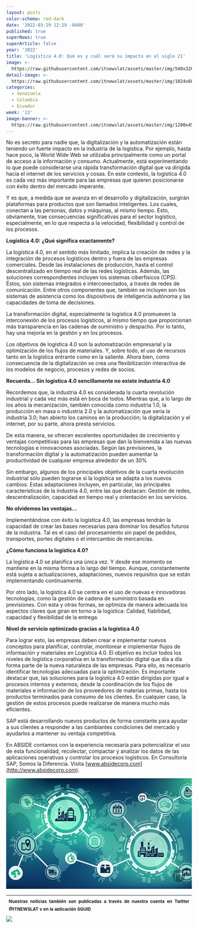 ```yaml
---
layout: posts
color-schema: red-dark
date: '2022-03-29 12:29 -0400'
published: true
superNews: true
superArticle: false
year: '2022'
title: 'Logística 4.0: Qué es y cuál será su impacto en el siglo 21'
image: >-
  https://raw.githubusercontent.com/itnewslat/assets/master/img/540x320/Supply-Chain-p.jpg
detail-image: >-
  https://raw.githubusercontent.com/itnewslat/assets/master/img/1024x680/Supply-Chain-g.jpg
categories:
  - Venezuela
  - Colombia
  - Ecuador
week: '13'
image-banner: >-
  https://raw.githubusercontent.com/itnewslat/assets/master/img/1200x450/Supply-Chain-Managment.jpg
---
```

No es secreto para nadie que, la digitalización y la automatización están teniendo un fuerte impacto en la industria de la logística. Por ejemplo, hasta hace poco, la World Wide Web se utilizaba principalmente como un portal de acceso a la información y consumo. Actualmente, está experimentando lo que puede considerarse una rápida transformación digital que va dirigida hacia el internet de los servicios y cosas. En este contexto, la logística 4.0 es cada vez más importante para las empresas que quieren posicionarse con éxito dentro del mercado imperante.

Y es que, a medida que se avanza en el desarrollo y digitalización, surgirán plataformas para productos que son llamados inteligentes. Los cuales,  conectan a las personas, datos y máquinas, al mismo tiempo. Esto, obviamente, trae consecuencias significativas para el sector logístico, especialmente, en lo que respecta a la velocidad, flexibilidad y control de los procesos. 

**Logística 4.0: ¿Qué significa exactamente?**

La logística 4.0, en el sentido más limitado,  implica la creación de redes y la integración de procesos logísticos dentro y fuera de las empresas comerciales.  Desde las instalaciones de producción, hasta el control descentralizado en tiempo real de las redes logísticas. Además, las soluciones correspondientes incluyen los sistemas ciberfísicos (CPS). Éstos, son sistemas integrados e interconectados, a través de redes de comunicación.  Entre otros componentes que, también se incluyen son los sistemas de asistencia como los dispositivos de inteligencia autónoma y las capacidades de toma de decisiones. 

La transformación digital, especialmente la logística 4.0 promueven la interconexión de los procesos logísticos, al mismo tiempo que proporcionan más transparencia en las cadenas de suministro y despacho. Por lo tanto, hay una mejoría en la gestión y en los procesos. 

Los objetivos de logística 4.0 son la automatización empresarial y la optimización de los flujos de materiales. Y, sobre todo, el uso de recursos tanto en la logística entrante como en la saliente. Ahora bien, como consecuencia de la digitalización se crea una flexibilización interactiva  de los modelos de negocio, procesos y redes de socios.

**Recuerda…  Sin logística 4.0 sencillamente no existe industria 4.0**

Recordemos que, la industria 4.0 es considerada la cuarta revolución industrial y cada vez más está en boca de todos. Mientras que, a lo largo de los años la mecanización, también conocida como industria 1.0, la producción en masa o industria 2.0 y la automatización que sería la industria 3.0; han abierto los caminos en la producción; la digitalización y el internet, por su parte,  ahora presta servicios. 

De esta manera, se ofrecen excelentes oportunidades de crecimiento y ventajas competitivas para las empresas que dan la bienvenida a las nuevas tecnologías e innovaciones asociadas. Según las previsiones, la transformación digital y la automatización pueden aumentar la productividad de cualquier empresa alrededor de un 30%

Sin embargo, algunos de los principales objetivos de la cuarta revolución industrial sólo pueden lograrse si la logística se adapta a los nuevos cambios. Estas adaptaciones incluyen, en particular, las principales características de la industria 4.0, entre las que destacan: Gestión de redes, descentralización, capacidad en tiempo real y orientación en los servicios.

**No olvidemos las ventajas…**

Implementándose con éxito la logística 4.0, las empresas tendrán la capacidad de crear las bases necesarias para dominar los desafíos futuros de la industria. Tal es el caso del procesamiento sin papel de pedidos, transportes, portes digitales o el intercambio de mercancías.

**¿Cómo funciona la logística 4.0?**

La logística 4.0 se planifica una única vez. Y desde ese momento se mantiene en la misma forma a lo largo del tiempo. Aunque, constantemente está sujeta a actualizaciones, adaptaciones, nuevos requisitos que se están implementando continuamente.

Por otro lado, la logística 4.0 se centra en el uso de nuevas e innovadoras tecnologías, como la gestión de cadena de suministro basada en previsiones. Con esta y otras formas, se optimiza de manera adecuada los aspectos claves que giran en torno a la logística: Calidad, fiabilidad, capacidad y flexibilidad de la entrega. 

**Nivel de servicio optimizado gracias a la logística 4.0**

Para lograr esto, las empresas deben crear e implementar nuevos conceptos para planificar, controlar, monitorear e implementar flujos de información y materiales en Logística 4.0. El objetivo es incluir todos los niveles de logística corporativa en la transformación digital que día a día forma parte de la nueva naturaleza de las empresas.  Para ello, es necesario identificar tecnologías adecuadas para la optimización.
Es importante destacar que, las soluciones para la logística 4.0 están dirigidas por igual a procesos internos y externos; desde la coordinación de los flujos de materiales e información de los proveedores de materias primas, hasta los productos terminados para consumo de los clientes. En cualquier caso, la gestión de estos procesos puede realizarse de manera mucho más eficientes.

SAP está desarrollando nuevos productos de forma constante para ayudar a sus clientes a responder a las cambiantes condiciones del mercado y ayudarlos a mantener su ventaja competitiva.

En ABSIDE contamos con la experiencia necesaria para potencializar el uso de esta funcionalidad, recolectar, compactar y analizar los datos de las aplicaciones operativas y controlar los procesos logísticos. En Consultoría SAP, Somos la Diferencia. Visita [www.absidecorp.com](http://www.absidecorp.com).

![](https://raw.githubusercontent.com/itnewslat/assets/master/img/540x320/Supply-Chain-p.jpg)

<table style="height: 42px;" width="569">
<tbody>
<tr>
<td style="text-align: justify;"><sub><strong>Nuestras noticias también son publicadas a través de nuestra cuenta en Twitter <a href="https://twitter.com/itnewslat?lang=es">@ITNEWSLAT</a> y en la aplicación <a href="https://squidapp.co/en/">SQUID</a></strong></sub></td>
</tr>
</tbody>
</table>

<img src="https://tracker.metricool.com/c3po.jpg?hash=56f88a41e39ab42c063cc51676587a04"/>